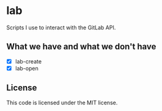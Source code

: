 # lab
Scripts I use to interact with the GitLab API.

## What we have and what we don't have
- [x] lab-create
- [x] lab-open

## License
This code is licensed under the MIT license.
